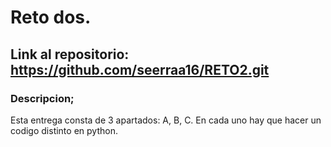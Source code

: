 # Reto dos.
## Link al repositorio: https://github.com/seerraa16/RETO2.git
### Descripcion;
Esta entrega consta de 3 apartados: A, B, C. En cada uno hay que hacer un codigo distinto en python.
